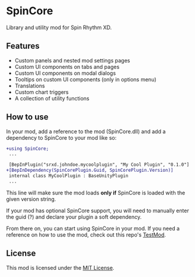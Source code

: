# SpinCore

Library and utility mod for Spin Rhythm XD.

## Features

- Custom panels and nested mod settings pages
- Custom UI components on tabs and pages
- Custom UI components on modal dialogs
- Tooltips on custom UI components (only in options menu)
- Translations
- Custom chart triggers
- A collection of utility functions

## How to use

In your mod, add a reference to the mod (SpinCore.dll) and add a dependency to SpinCore to your mod like so:
```diff
+using SpinCore;
 ...

 [BepInPlugin("srxd.johndoe.mycoolplugin", "My Cool Plugin", "0.1.0"]
+[BepInDependency(SpinCorePlugin.Guid, SpinCorePlugin.Version)]
 internal class MyCoolPlugin : BaseUnityPlugin
 ...
```
This line will make sure the mod loads **only if** SpinCore is loaded with the given version string.

If your mod has optional SpinCore support, you will need to manually enter the guid (?) and declare your plugin a soft dependency.

From there on, you can start using SpinCore in your mod. If you need a reference on how to use the mod, check out this repo's [TestMod](SpinCore.TestMod).

## License

This mod is licensed under the [MIT License](LICENSE).
